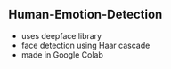 ## Human-Emotion-Detection
- uses deepface library
- face detection using Haar cascade
- made in Google Colab
